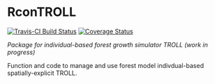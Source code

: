 
<!-- README.md is generated from README.Rmd. Please edit that file -->
RconTROLL
=====

[![Travis-CI Build Status](https://travis-ci.org/sylvainschmitt/RconTroll.svg?branch=master)](https://travis-ci.org/sylvainschmitt/RconTroll) [![Coverage Status](https://img.shields.io/codecov/c/github/sylvainschmitt/RconTroll/master.svg)](https://codecov.io/github/sylvainschmitt/RconTroll?branch=master)

*Package for individual-based forest growth simulator TROLL (work in progress)*

Function and code to manage and use forest model indivdual-based spatially-explicit TROLL.

